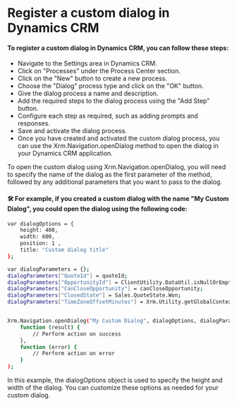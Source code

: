 # Register a custom dialog in Dynamics CRM

#### To register a custom dialog in Dynamics CRM, you can follow these steps:

- Navigate to the Settings area in Dynamics CRM.
- Click on "Processes" under the Process Center section.
- Click on the "New" button to create a new process.
- Choose the "Dialog" process type and click on the "OK" button.
- Give the dialog process a name and description.
- Add the required steps to the dialog process using the "Add Step" button.
- Configure each step as required, such as adding prompts and responses.
- Save and activate the dialog process.
- Once you have created and activated the custom dialog process, you can use the Xrm.Navigation.openDialog method to open the dialog in your Dynamics CRM application.

To open the custom dialog using Xrm.Navigation.openDialog, you will need to specify the name of the dialog as the first parameter of the method, followed by any additional parameters that you want to pass to the dialog.

#### 🛠 For example, if you created a custom dialog with the name "My Custom Dialog", you could open the dialog using the following code:

```bash
var dialogOptions = {
    height: 400,
    width: 600,
    position: 1 , 
    title: "Custom dialog title"
};

var dialogParameters = {};
dialogParameters["QuoteId"] = quoteId;
dialogParameters["OpportunityId"] = ClientUtility.DataUtil.isNullOrEmptyString(opportunityId) ? ClientUtility.Guid.Empty : ClientUtility.Guid.create(opportunityId);
dialogParameters["CanCloseOpportunity"] = canCloseOpportunity;
dialogParameters["ClosedState"] = Sales.QuoteState.Won;
dialogParameters["TimeZoneOffsetMinutes"] = Xrm.Utility.getGlobalContext().userSettings.getTimeZoneOffsetMinutes();


Xrm.Navigation.openDialog("My Custom Dialog", dialogOptions, dialogParameters).then(
    function (result) {
        // Perform action on success
    },
    function (error) {
        // Perform action on error
    }
);
```

In this example, the dialogOptions object is used to specify the height and width of the dialog. You can customize these options as needed for your custom dialog.
